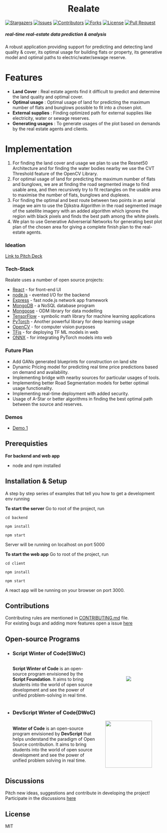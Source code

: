 <h1 align = "center" >Realate </h1>
 
[![Stargazers](https://img.shields.io/github/stars/deluminators/Realate?style=for-the-badge)](https://github.com//thinktocode/GitFit/stargazers)
[![Issues](https://img.shields.io/github/issues/deluminators/Realate?style=for-the-badge)](https://github.com/thinktocode/GitFit/issues)
[![Contributors](https://img.shields.io/github/contributors/deluminators/Realate?style=for-the-badge)](https://img.shields.io/github/contributors/thinktocode/GitFit)
[![Forks](https://img.shields.io/github/forks/deluminators/Realate?style=for-the-badge)](https://github.com//thinktocode/GitFit/network/members)
[![License](https://img.shields.io/github/license/deluminators/Realate?style=for-the-badge)](https://github.com/ksdkamesh99/TensorGram/blob/main/LICENSE)
[![Pull Request](https://img.shields.io/github/issues-pr/deluminators/Realate?style=for-the-badge)](https://github.com/thinktocode/COVID-19-Tracker/pulls)

##### _real-time real-estate data prediction & analysis_

A robust application providing support for predicting and detecting land quality & cover, its optimal usage for building flats or property, its generative model and optimal paths to electric/water/sewage reserve.

# Features

- **Land Cover** : Real estate agents find it difficult to predict and determine the land quality and optimal cover.
- **Optimal usage** : Optimal usage of land for predicting the maximum number of flats and bunglows possible to fit into a chosen plot.
- **External supplies** : Finding optimized path for external supplies like electricity, water or sewage reserves.
- **Generating usages** : To generate usages of the plot based on demands by the real estate agents and clients.

# Implementation

1. For finding the land cover and usage we plan to use the Resnet50 Architecture and for finding the water bodies nearby we use the CVT Threshold feature of the OpenCV Library.
2. For optimal usage of land for predicting the maximum number of flats and bunglows, we are at finding the road segmented image to find usable area, and then recursively try to fit rectangles on the usable area to maximise the number of flats, bunglows and duplexes.
3. For finding the optimal and best route between two points in an aerial image we aim to use the Djikstra Algorithm in the road segmented image of the satellite imagery with an added algorithm which ignores the region with black pixels and finds the best path among the white pixels.
4. We plan to use Generative Adverserial Networks for generating best plot plan of the chosen area for giving a complete finish plan to the real-estate agents.

### Ideation

[Link to Pitch Deck](https://github.com/deluminators/Realate/blob/main/Realate_PitchDeck.pdf)

### Tech-Stack

Realate uses a number of open source projects:

- [React](https://reactjs.org/) - for front-end UI
- [node.js](https://nodejs.org/) - evented I/O for the backend
- [Express](https://expressjs.com/) - fast node.js network app framework
- [MongoDB](https://www.mongodb.com/) - a NoSQL database program
- [Mongoose](https://mongoosejs.com/) - ODM library for data modelling
- [TensorFlow](https://www.tensorflow.org/) - symbolic math library for machine learning applications
- [PyTorch](https://pytorch.org/) - Another powerful library for deep learning usage
- [OpenCV](https://opencv.org/) - for computer vision purposes
- [TFjs](https://www.tensorflow.org/js) - for deploying TF ML models in web
- [ONNX](https://onnx.ai/) - for integrating PyTorch models into web

### Future Plan

- Add GANs generated blueprints for construction on land site
- Dynamic Pricing model for predicting real time price predictions based on demand and availability.
- Implementing bridge with nearby sources for particular usages of tools.
- Implementing better Road Segmentation models for better optimal usage functionality.
- Implementing real-time deployment with added security.
- Usage of A-Star or better algorithms in finding the best optimal path between the source and reserves.

### Demos

- [Demo 1](https://github.com/deluminators/Realate/blob/main/land_utils/demo1.ipynb)

## Prerequisties

**For backend and web app**

- node and npm installed

## Installation & Setup

A step by step series of examples that tell you how to get a development env running

**To start the server**
Go to root of the project, run

```
cd backend
```

```
npm install
```

```
npm start
```

Server will be running on localhost on port 5000

**To start the web app**
Go to root of the project, run

```
cd client
```

```
npm install
```

```
npm start
```

A react app will be running on your browser on port 3000.

## Contributions

Contributing rules are mentioned in <a href="https://github.com/deluminators/Realate/blob/main/CONTRIBUTING.md">CONTRIBUTING.md</a> file.  
For existing bugs and adding more features open a issue [here](https://github.com/deluminators/Matix/issues)

## Open-source Programs

- ### Script Winter of Code(SWoC)

  <div style="display: flex; align-items: center; justify-content: space-between;">
  <p style="width: 55%;">
  <strong>Script Winter of Code</strong> is an open-source program envisioned by the <strong>Script Foundation</strong>. It aims to bring students into the world of open source development and see the power of unified problem-solving in real time.</p>

  <img src="https://media-exp1.licdn.com/dms/image/C560BAQGh8hr-FgbrHw/company-logo_200_200/0/1602422883512?e=2159024400&v=beta&t=s8IX2pN1J2v5SRRbgzVNzxnQ2rWeeMq2Xb__BYW60qE" style="margin: 0px auto 4% auto;" >
  </div>

- ### DevScript Winter of Code(DWoC)
  <div style="display: flex; align-items: center; justify-content: space-between;">
  <p style="width: 55%;"><strong>Winter of Code</strong> is an open-source program envisioned by <strong>DevScript</strong> that helps understand the paradigm of Open Source contribution. It aims to bring students into the world of open source development and see the power of unified problem solving in real time.
  </p>
  <img src="https://github.com/Tejas1510/Athavani/blob/master/assets/Images/devscriptcode.png?raw=true" height=150 style="margin: 0 auto;">
  </div>

## Discussions

Pitch new ideas, suggestions and contribute in developing the project! Participate in the discussions [here](https://github.com/deluminators/Realate/discussions)

## License

MIT
